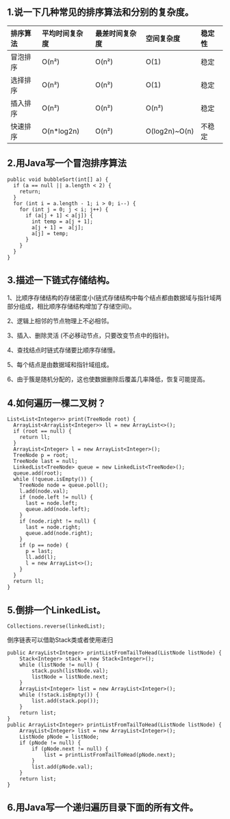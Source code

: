## 1.说一下几种常见的排序算法和分别的复杂度。

| 排序算法 | 平均时间复杂度 | 最差时间复杂度 | 空间复杂度 | 稳定性 |
| :--- | :--- | :--- | :--- | :--- |
| 冒泡排序 | O\(n²\) | O\(n²\) | O\(1\) | 稳定 |
| 选择排序 | O\(n²\) | O\(n²\) | O\(1\) | 稳定 |
| 插入排序 | O\(n²\) | O\(n²\) | O\(n²\) | 稳定 |
| 快速排序 | O\(n\*log2n\) | O\(n²\) | O\(log2n\)~O\(n\) | 不稳定 |

## 2.用Java写一个冒泡排序算法

```
public void bubbleSort(int[] a) {
  if (a == null || a.length < 2) {
    return;
  }
  for (int i = a.length - 1; i > 0; i--) {
    for (int j = 0; j < i; j++) {
      if (a[j + 1] < a[j]) {
        int temp = a[j + 1];
        a[j + 1] =  a[j];
        a[j] = temp;
      }
    }
  }
}
```

## 3.描述一下链式存储结构。

1、比顺序存储结构的存储密度小\(链式存储结构中每个结点都由数据域与指针域两部分组成，相比顺序存储结构增加了存储空间\)。

2、逻辑上相邻的节点物理上不必相邻。

3、插入、删除灵活 \(不必移动节点，只要改变节点中的指针\)。

4、查找结点时链式存储要比顺序存储慢。

5、每个结点是由数据域和指针域组成。

6、由于簇是随机分配的，这也使数据删除后覆盖几率降低，恢复可能提高。

## 4.如何遍历一棵二叉树？

```
List<List<Integer>> print(TreeNode root) {
  ArrayList<ArrayList<Integer>> ll = new ArrayList<>();
  if (root == null) {
    return ll;
  }
  ArrayList<Integer> l = new ArrayList<Integer>();
  TreeNode p = root;
  TreeNode last = null;
  LinkedList<TreeNode> queue = new LinkedList<TreeNode>();
  queue.add(root);
  while (!queue.isEmpty()) {
    TreeNode node = queue.poll();
    l.add(node.val);
    if (node.left != null) {
      last = node.left;
      queue.add(node.left);
    }
    if (node.right != null) {
      last = node.right;
      queue.add(node.right);
    }
    if (p == node) {
      p = last;
      ll.add(l);
      l = new ArrayList<>();
    }
  }
  return ll;
}
```

## 5.倒排一个LinkedList。

```
Collections.reverse(linkedList);
```

倒序链表可以借助Stack类或者使用递归

```
public ArrayList<Integer> printListFromTailToHead(ListNode listNode) {
    Stack<Integer> stack = new Stack<Integer>();
    while (listNode != null) {
        stack.push(listNode.val);
        listNode = listNode.next;
    }
    ArrayList<Integer> list = new ArrayList<Integer>();
    while (!stack.isEmpty()) {
        list.add(stack.pop());
    }
    return list;
}
public ArrayList<Integer> printListFromTailToHead(ListNode listNode) {
    ArrayList<Integer> list = new ArrayList<Integer>();
    ListNode pNode = listNode;
    if (pNode != null) {
        if (pNode.next != null) {
            list = printListFromTailToHead(pNode.next);
        }
        list.add(pNode.val);
    }
    return list;
}

```

## 6.用Java写一个递归遍历目录下面的所有文件。



